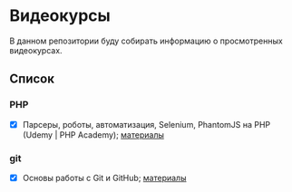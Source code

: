 # Видеокурсы
В данном репозитории буду собирать информацию о просмотренных видеокурсах.

## Список

### PHP
- [X] Парсеры, роботы, автоматизация, Selenium, PhantomJS на PHP (Udemy \| PHP Academy); [материалы](https://github.com/anstag/videoCourses/tree/master/PHP/%D0%9F%D0%B0%D1%80%D1%81%D0%B5%D1%80%D1%8B%2C%20%D1%80%D0%BE%D0%B1%D0%BE%D1%82%D1%8B%2C%20%D0%B0%D0%B2%D1%82%D0%BE%D0%BC%D0%B0%D1%82%D0%B8%D0%B7%D0%B0%D1%86%D0%B8%D1%8F%2C%20Selenium%2C%20PhantomJS%20%D0%BD%D0%B0%20PHP)

### git
- [X] Основы работы с Git и GitHub; [материалы](https://github.com/anstag/videoCourses/tree/master/git/%D0%9E%D1%81%D0%BD%D0%BE%D0%B2%D1%8B%20%D1%80%D0%B0%D0%B1%D0%BE%D1%82%D1%8B%20%D1%81%20Git%20%D0%B8%20GitHub)